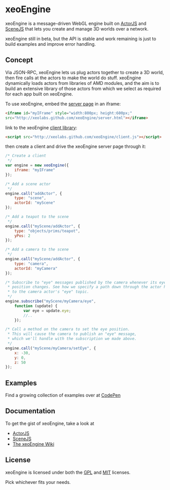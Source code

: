 xeoEngine
=========

xeoEngine is a message-driven WebGL engine built on [ActorJS](https://github.com/xeolabs/actorjs) and [SceneJS](http://scenejs.org)
that lets you create and manage 3D worlds over a network.

xeoEngine still in beta, but the API is stable and work remaining is just to build examples and improve error handling.

## Concept

Via JSON-RPC, xeoEngine lets us plug actors together to create a 3D world, then fire calls at the actors to make the world
 do stuff. xeoEngine dynamically loads actors from libraries of AMD modules, and the aim is to build an extensive library of
 those actors from which we select as required for each app built on xeoEngine.

To use xeoEngine, embed the [server page](http://xeolabs.github.com/xeoEngine/server.html) in an iframe:
```html
<iframe id="myIFrame" style="width:800px; height:600px;"
src="http://xeolabs.github.com/xeoEngine/server.html"></iframe>
```
link to the xeoEngine [client library](http://xeolabs.github.com/xeoEngine/client.js):
```html
<script src="http://xeolabs.github.com/xeoEngine/client.js"></script>
```
then create a client and drive the xeoEngine server page through it:
```javascript
/* Create a client
 */
var engine = new xeoEngine({
    iframe: "myIFrame"
});

/* Add a scene actor
 */
engine.call("addActor", {
    type: "scene",
    actorId: "myScene"
});

/* Add a teapot to the scene
 */
engine.call("myScene/addActor", {
    type: "objects/prims/teapot",
    yPos: 2
});

/* Add a camera to the scene
 */
engine.call("myScene/addActor", {
    type: "camera",
    actorId: "myCamera"
});

/* Subscribe to "eye" messages published by the camera whenever its eye
 * position changes. See how we specify a path down through the actor hierarchy
 * to the camera actor's "eye" topic.
 */
engine.subscribe("myScene/myCamera/eye",
    function (update) {
        var eye = update.eye;
        //..
    });

/* Call a method on the camera to set the eye position.
 * This will cause the camera to publish an "eye" message,
 * which we'll handle with the subscription we made above.
 */
engine.call("myScene/myCamera/setEye", {
    x: -30,
    y: 0,
    z: 50
});
```

## Examples
Find a growing collection of examples over at [CodePen](http://codepen.io/collection/BfogF)

## Documentation
To get the gist of xeoEngine, take a look at
* [ActorJS](http://actorjs.org)
* [SceneJS](http://scenejs.org)
* [The xeoEngine Wiki](https://github.com/xeolabs/xeoEngine/wiki)

## License
xeoEngine is licensed under both the [GPL](https://github.com/xeolabs/xeoEngine/blob/master/licenses/GPL_LICENSE.txt)
and [MIT](https://github.com/xeolabs/xeoEngine/blob/master/licenses/MIT_LICENSE.txt) licenses.

Pick whichever fits your needs.
